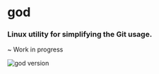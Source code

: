 # god 

### Linux utility for simplifying the Git usage.
~ Work in progress

![god version](https://user-images.githubusercontent.com/24392180/58514789-8f97ed00-81ab-11e9-84d9-3b52f3691c1b.jpg)



